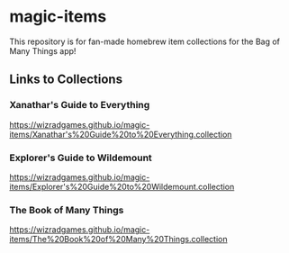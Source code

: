 # magic-items
This repository is for fan-made homebrew item collections for the Bag of Many Things app!

## Links to Collections
### Xanathar's Guide to Everything
https://wizradgames.github.io/magic-items/Xanathar's%20Guide%20to%20Everything.collection

### Explorer's Guide to Wildemount
https://wizradgames.github.io/magic-items/Explorer's%20Guide%20to%20Wildemount.collection

### The Book of Many Things
https://wizradgames.github.io/magic-items/The%20Book%20of%20Many%20Things.collection